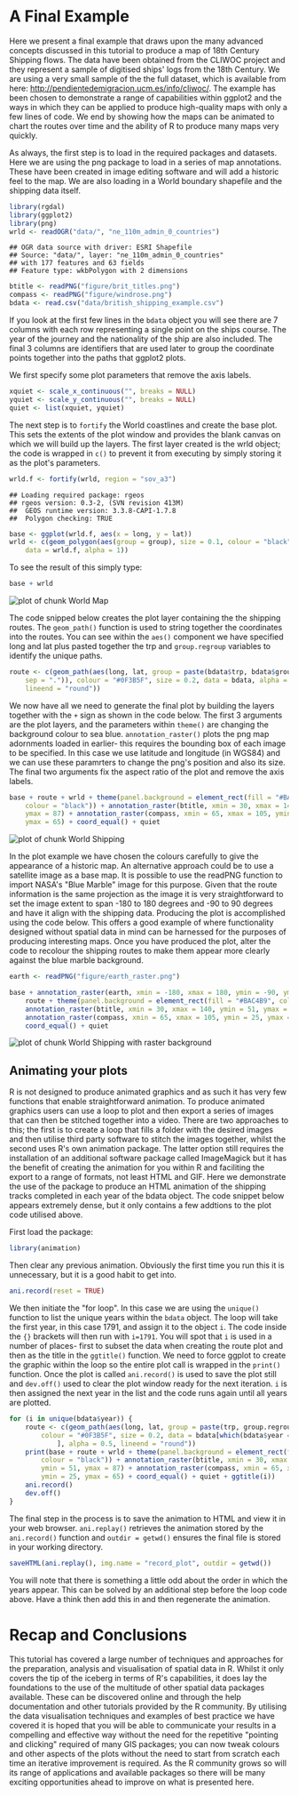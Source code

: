 A Final Example
===============

Here we present a final example that draws upon the many advanced concepts discussed in 
this tutorial to produce a map of 18th Century Shipping flows. The data have been obtained 
from the CLIWOC project and they represent a sample of digitised ships' logs from the 18th Century. 
We are using a very small sample of the the full dataset, which is available from here: 
http://pendientedemigracion.ucm.es/info/cliwoc/. 
The example has been chosen to demonstrate a range of capabilities 
within ggplot2 and the ways in which they can be applied to produce 
high-quality maps with only a few lines of code. 
We end by showing how the maps can be animated to chart
the routes over time and the ability of R to produce many maps very quickly.

As always, the first step is to load in the required packages and datasets. Here we are using the png package to load in a series of map annotations. These have been created in image editing software and will add a historic feel to the map. We are also loading in a World boundary shapefile and the shipping data itself. 


```r
library(rgdal)
library(ggplot2)
library(png)
wrld <- readOGR("data/", "ne_110m_admin_0_countries")
```

```
## OGR data source with driver: ESRI Shapefile 
## Source: "data/", layer: "ne_110m_admin_0_countries"
## with 177 features and 63 fields
## Feature type: wkbPolygon with 2 dimensions
```

```r
btitle <- readPNG("figure/brit_titles.png")
compass <- readPNG("figure/windrose.png")
bdata <- read.csv("data/british_shipping_example.csv")
```


If you look at the first few lines in the `bdata` object you will see there are 7 columns with each row representing a single point on the ships course. The year of the journey and the nationality of the ship are also included. The final 3 columns are identifiers that are used later to group the coordinate points together into the paths that ggplot2 plots.

We first specify some plot parameters that remove the axis labels.


```r
xquiet <- scale_x_continuous("", breaks = NULL)
yquiet <- scale_y_continuous("", breaks = NULL)
quiet <- list(xquiet, yquiet)
```


The next step is to `fortify` the World coastlines and create the base plot. This sets the extents of the plot window and provides the blank canvas on which we will build up the layers. The first layer created is the wrld object; the code is wrapped in `c()` to prevent it from executing by simply storing it as the plot's parameters. 


```r
wrld.f <- fortify(wrld, region = "sov_a3")
```

```
## Loading required package: rgeos
## rgeos version: 0.3-2, (SVN revision 413M)
##  GEOS runtime version: 3.3.8-CAPI-1.7.8 
##  Polygon checking: TRUE
```

```r
base <- ggplot(wrld.f, aes(x = long, y = lat))
wrld <- c(geom_polygon(aes(group = group), size = 0.1, colour = "black", fill = "#D6BF86", 
    data = wrld.f, alpha = 1))
```


To see the result of this simply type:


```r
base + wrld
```

![plot of chunk World Map](figure/World_Map.png) 


The code snipped below creates the plot layer containing the the shipping routes. The `geom_path()`
function is used to string together the coordinates into the routes. 
You can see within the `aes()` component we have specified long and 
lat plus pasted together the trp and `group.regroup` variables to identify the unique paths.


```r
route <- c(geom_path(aes(long, lat, group = paste(bdata$trp, bdata$group.regroup, 
    sep = ".")), colour = "#0F3B5F", size = 0.2, data = bdata, alpha = 0.5, 
    lineend = "round"))
```


We now have all we need to generate the final plot by building the layers together with the `+` sign as shown in the code below. The first 3 arguments are the plot layers, and the parameters within `theme()` are changing the background colour to sea blue. `annotation_raster()` plots the png map adornments loaded in earlier- this requires the bounding box of each image to be specified. In this case we use latitude and longitude (in WGS84) and we can use these paramrters to change the png's position and also its size. The final two arguments fix the aspect ratio of the plot and remove the axis labels. 


```r
base + route + wrld + theme(panel.background = element_rect(fill = "#BAC4B9", 
    colour = "black")) + annotation_raster(btitle, xmin = 30, xmax = 140, ymin = 51, 
    ymax = 87) + annotation_raster(compass, xmin = 65, xmax = 105, ymin = 25, 
    ymax = 65) + coord_equal() + quiet
```

![plot of chunk World Shipping](figure/World_Shipping.png) 


In the plot example we have chosen the colours carefully to give the appearance of a historic map. 
An alternative approach could be to use a satellite image as a base map. It is possible to use 
the readPNG function to import NASA's "Blue Marble" image for this purpose. Given that the 
route information is the same projection as the image it is very straightforward to set the 
image extent to span -180 to 180 degrees and -90 to 90 degrees and have it align with the 
shipping data. Producing the plot is accomplished using the code below. This offers a good 
example of where functionality designed without spatial data in mind can be harnessed for 
the purposes of producing interesting maps. Once you have produced the plot, alter the code 
to recolour the shipping routes to make them appear more clearly against the blue marble background. 


```r
earth <- readPNG("figure/earth_raster.png")

base + annotation_raster(earth, xmin = -180, xmax = 180, ymin = -90, ymax = 90) + 
    route + theme(panel.background = element_rect(fill = "#BAC4B9", colour = "black")) + 
    annotation_raster(btitle, xmin = 30, xmax = 140, ymin = 51, ymax = 87) + 
    annotation_raster(compass, xmin = 65, xmax = 105, ymin = 25, ymax = 65) + 
    coord_equal() + quiet
```

![plot of chunk World Shipping with raster background](figure/World_Shipping_with_raster_background.png) 


## Animating your plots


R is not designed to produce animated graphics and as such it has very few functions 
that enable straightforward animation. To produce animated graphics users can 
use a loop to plot and then export a series of images that can then be 
stitched together into a video. There are two approaches to this; the 
first is to create a loop that fills a folder with the desired images 
and then utilise third party software to stitch the images together, 
whilst the second uses R's own animation package. The latter option
still requires the installation of an additional software package
called ImageMagick but it has the benefit of creating the animation 
for you within R and faciliting the export to a range of formats,
not least HTML and GIF. Here we demonstrate the use of the package
to produce an HTML animation of the shipping tracks completed in
each year of the bdata object. The code snippet below appears 
extremely dense, but it only contains a few addtions to the 
plot code utilised above.

First load the package:


```r
library(animation)
```


Then clear any previous animation. Obviously the first time you run this it is unnecessary, but it is a good habit to get into.


```r
ani.record(reset = TRUE)
```


We then initiate the "for loop". In this case we are using the `unique()` function to list the unique years within the `bdata` object. The loop will take the first year, in this case 1791, and assign it to the object `i`. The code inside the `{}` brackets will then run with `i=1791`. You will spot that `i` is used in a number of places- first to subset the data when creating the route plot and then as the title in the `ggtitle()` function. We need to force ggplot to create the graphic within the loop so the entire plot call is wrapped in the `print()` function. Once the plot is called `ani.record()` is used to save the plot still and `dev.off()` used to clear the plot window ready for the next iteration. `i` is then assigned the next year in the list and the code runs again until all years are plotted.


```r
for (i in unique(bdata$year)) {
    route <- c(geom_path(aes(long, lat, group = paste(trp, group.regroup, sep = ".")), 
        colour = "#0F3B5F", size = 0.2, data = bdata[which(bdata$year == i), 
            ], alpha = 0.5, lineend = "round"))
    print(base + route + wrld + theme(panel.background = element_rect(fill = "#BAC4B9", 
        colour = "black")) + annotation_raster(btitle, xmin = 30, xmax = 140, 
        ymin = 51, ymax = 87) + annotation_raster(compass, xmin = 65, xmax = 105, 
        ymin = 25, ymax = 65) + coord_equal() + quiet + ggtitle(i))
    ani.record()
    dev.off()
}
```

       
The final step in the process is to save the animation to HTML and view it in your web browser. `ani.replay()` retrieves the animation stored by the `ani.record()` function and `outdir = getwd()` ensures the final file is stored in your working directory.



```r
saveHTML(ani.replay(), img.name = "record_plot", outdir = getwd())
```


You will note that there is something a little odd about the order in which the years appear. This can be solved by an additional step before the loop code above. Have a think then add this in and then regenerate the animation.  

Recap and Conclusions
=====================

This tutorial has covered a large number of techniques and approaches for the preparation, analysis and visualisation of spatial data in R. Whilst it  only covers the tip of the iceberg in terms of R's capabilities, it does lay the foundations to the use of the multitude of other spatial data packages available. These can be discovered online and through the help documentation and other tutorials provided by the R community. By utilising the data visualisation techniques and examples of best practice we have covered it is hoped that you will be able to communicate your results in a compelling and effective way without the need for the repetitive "pointing and clicking" required of many GIS packages; you can now tweak colours and other aspects of the plots without the need to start from scratch each time an iterative improvement is required. As the R community grows so will its range of applications and available packages so there will be many exciting opportunities ahead to improve on what is presented here.
